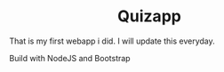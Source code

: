# <div align="center">Quizapp</div>  
  

That is my first webapp i did. I will update this everyday.   
  

Build with NodeJS and Bootstrap  
  

<br/>  
